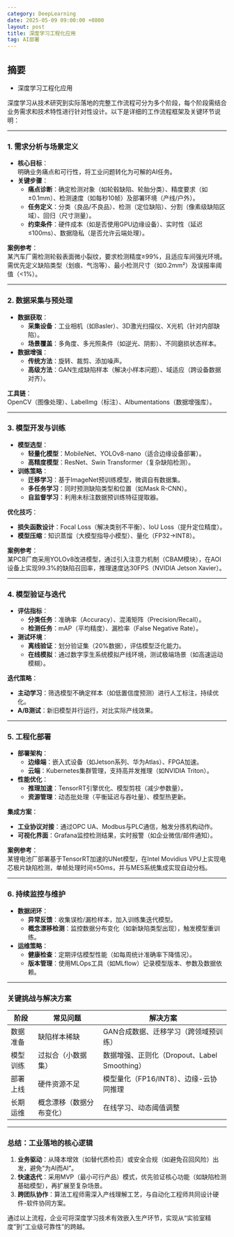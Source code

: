 ```yaml
---
category: DeepLearning
date: 2025-05-09 09:00:00 +0800
layout: post
title: 深度学习工程化应用
tag: AI部署
---
```

## 摘要

+ 深度学习工程化应用

<!--more-->

深度学习从技术研究到实际落地的完整工作流程可分为多个阶段，每个阶段需结合业务需求和技术特性进行针对性设计。以下是详细的工作流程框架及关键环节说明：

---

### **1. 需求分析与场景定义**
- **核心目标**：  
  明确业务痛点和可行性，将工业问题转化为可解的AI任务。
- **关键步骤**：  
  - **痛点诊断**：确定检测对象（如轮毂缺陷、轮胎分类）、精度要求（如±0.1mm）、检测速度（如每秒10帧）及部署环境（产线/户外）。  
  - **任务定义**：分类（良品/不良品）、检测（定位缺陷）、分割（像素级缺陷区域）、回归（尺寸测量）。  
  - **约束条件**：硬件成本（如是否使用GPU边缘设备）、实时性（延迟≤100ms）、数据隐私（是否允许云端处理）。  

**案例参考**：  
某汽车厂需检测轮毂表面微小裂纹，要求检测精度≥99%，且适应车间强光环境。需优先定义缺陷类型（划痕、气泡等）、最小检测尺寸（如0.2mm²）及误报率阈值（<1%）。

---

### **2. 数据采集与预处理**
- **数据获取**：  
  - **采集设备**：工业相机（如Basler）、3D激光扫描仪、X光机（针对内部缺陷）。  
  - **场景覆盖**：多角度、多光照条件（如逆光、阴影）、不同磨损状态样本。  
- **数据增强**：  
  - **传统方法**：旋转、裁剪、添加噪声。  
  - **高级方法**：GAN生成缺陷样本（解决小样本问题）、域适应（跨设备数据对齐）。  

**工具链**：  
OpenCV（图像处理）、LabelImg（标注）、Albumentations（数据增强库）。

---

### **3. 模型开发与训练**
- **模型选型**：  
  - **轻量化模型**：MobileNet、YOLOv8-nano（适合边缘设备部署）。  
  - **高精度模型**：ResNet、Swin Transformer（复杂缺陷检测）。  
- **训练策略**：  
  - **迁移学习**：基于ImageNet预训练模型，微调自有数据集。  
  - **多任务学习**：同时预测缺陷类型和位置（如Mask R-CNN）。  
  - **自监督学习**：利用未标注数据预训练特征提取器。  

**优化技巧**：  
  - **损失函数设计**：Focal Loss（解决类别不平衡）、IoU Loss（提升定位精度）。  
  - **模型压缩**：知识蒸馏（大模型指导小模型）、量化（FP32→INT8）。  

**案例参考**：  
某PCB厂商采用YOLOv8改进模型，通过引入注意力机制（CBAM模块），在AOI设备上实现99.3%的缺陷召回率，推理速度达30FPS（NVIDIA Jetson Xavier）。

---

### **4. 模型验证与迭代**
- **评估指标**：  
  - **分类任务**：准确率（Accuracy）、混淆矩阵（Precision/Recall）。  
  - **检测任务**：mAP（平均精度）、漏检率（False Negative Rate）。  
- **测试环境**：  
  - **离线验证**：划分验证集（20%数据），评估模型泛化能力。  
  - **在线模拟**：通过数字孪生系统模拟产线环境，测试极端场景（如高速运动模糊）。  

**迭代策略**：  
  - **主动学习**：筛选模型不确定样本（如低置信度预测）进行人工标注，持续优化。  
  - **A/B测试**：新旧模型并行运行，对比实际产线效果。  

---

### **5. 工程化部署**
- **部署架构**：  
  - **边缘端**：嵌入式设备（如Jetson系列、华为Atlas）、FPGA加速。  
  - **云端**：Kubernetes集群管理，支持高并发推理（如NVIDIA Triton）。  
- **性能优化**：  
  - **推理加速**：TensorRT引擎优化、模型剪枝（减少参数量）。  
  - **资源管理**：动态批处理（平衡延迟与吞吐量）、模型热更新。  

**集成方案**：  
  - **工业协议对接**：通过OPC UA、Modbus与PLC通信，触发分拣机构动作。  
  - **可视化界面**：Grafana监控检测结果，实时报警（如企业微信/邮件通知）。  

**案例参考**：  
某锂电池厂部署基于TensorRT加速的UNet模型，在Intel Movidius VPU上实现电芯极片缺陷检测，单帧处理时间≤50ms，并与MES系统集成实现自动分档。

---

### **6. 持续监控与维护**
- **数据闭环**：  
  - **异常反馈**：收集误检/漏检样本，加入训练集迭代模型。  
  - **概念漂移检测**：监控数据分布变化（如新缺陷类型出现），触发模型重训练。  
- **运维策略**：  
  - **健康检查**：定期评估模型性能（如每周统计准确率下降情况）。  
  - **版本管理**：使用MLOps工具（如MLflow）记录模型版本、参数及数据依赖。  

---

### **关键挑战与解决方案**
| **阶段**         | **常见问题**                | **解决方案**                              |
|------------------|----------------------------|------------------------------------------|
| 数据准备         | 缺陷样本稀缺                | GAN合成数据、迁移学习（跨领域预训练）       |
| 模型训练         | 过拟合（小数据集）          | 数据增强、正则化（Dropout、Label Smoothing） |
| 部署上线         | 硬件资源不足                | 模型量化（FP16/INT8）、边缘-云协同推理      |
| 长期运维         | 概念漂移（数据分布变化）    | 在线学习、动态阈值调整                     |

---

### **总结：工业落地的核心逻辑**
1. **业务驱动**：从降本增效（如替代质检员）或安全合规（如避免召回风险）出发，避免“为AI而AI”。  
2. **快速迭代**：采用MVP（最小可行产品）模式，优先验证核心功能（如缺陷检测基础模型），再扩展至复杂场景。  
3. **跨团队协作**：算法工程师需深入产线理解工艺，与自动化工程师共同设计硬件-软件协同方案。  

通过以上流程，企业可将深度学习技术有效嵌入生产环节，实现从“实验室精度”到“工业级可靠性”的跨越。